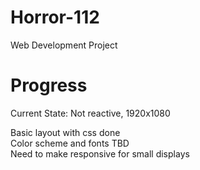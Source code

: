 # Horror-112
Web Development Project

# Progress
Current State: Not reactive, 1920x1080

Basic layout with css done\
Color scheme and fonts TBD\
Need to make responsive for small displays

